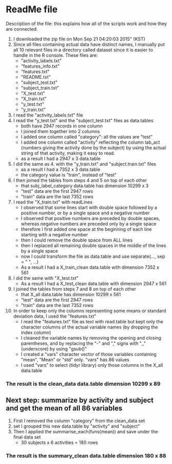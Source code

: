 # ReadMe file
Description of the file: this explains how all of the scripts work and how they are connected.

1. I downloaded the zip file on Mon Sep 21 04:20:03 2015" (KST)
2. Since all files containing actual data have distinct names, I manually put  all 10 relevant files in a directory called dataset since it is easier to handle in the R console. These files are:
    + "activity_labels.txt"
    + "features_info.txt"
    + "features.txt"
    + "README.txt"
    + "subject_test.txt"
    + "subject_train.txt"
    + "X_test.txt"
    + "X_train.txt"
    + "y_test.txt"
    + "y_train.txt"
3. I read the "activity_labels.txt" file
4. I read the "y_test.txt" and the "subject_test.txt" files as data.tables
    + both have 2947 records in one column
    + I joined them together into 2 columns
    + I added one column called "category": all the values are "test"
    + I added one column called "activity" reflecting the column lab_act (numbers giving the activity done by the subject) by using the actual string of that activity, making it easy to read.
    + as a result I had a 2947 x 3 data.table
5. I did the same as 4. with the "y_train.txt" and "subject.train.txt" files
    +  as a result I had a 7352 x 3 data.table
    + the category value is "train", instead of "test"
6. I then joined the tables from steps 4 and 5 on top of each other
    + that subj_label_category data.table has dimension 10299 x 3
    + "test" data are the first 2947 rows
    + "train" data are the last 7352 rows
7. I read the "X_train.txt" with readLines
    + I observed that some lines start with double space followed by a positive number, or by a single space and a negative number
    + I observed that positive numbers are preceded by double spaces, whereas negative numbers are preceded only by a single space
    + therefore I first added one space at the beginning of each line starting with a negative number
    + then I could remove the double space from ALL lines
    + then I replaced all remaining double spaces in the middle of the lines by a single space
    + now I could transform the file as data.table and use separate(..., sep = " ", ...)
    + As a result I had a X_train_clean data.table with dimension 7352 x 561
8. I did the same with "X_test.txt"
    + As a result I had a X_test_clean data.table with dimension 2947 x 561
9. I joined the tables from steps 7 and 8 on top of each other
    + that X_all data.table has dimension 10299 x 561
    + "test" data are the first 2947 rows
    + "train" data are the last 7352 rows
10. In order to keep only the columns representing some means or standard deviation data, I used the "features.txt"
    + I read the "features.txt" file as text with read.table but kept only the character columns of the actual variable names (by dropping the index column)
    + I cleaned the variable names by removing the opening and closing parentheses, and by replacing the "-" and "," signs with "_" (underscore) by using "gsub()"
    + I created a "vars" character vector of those variables containing "mean", "Mean" or "std" only. "vars" has 86 values
    + I used "vars" to select (tidyr library) only those columns in the X_all data.table

### The result is the clean_data data.table dimension 10299 x 89

## Next step: summarize by activity and subject and get the mean of all 86 variables

1. First I removed the column "category" from the clean_data set
2. set I grouped this new data.table by "activity" and "subject"
3. Then I applied the summarise_each(funs(mean)) and save under the final data set
    + 30 subjects x 6 activities = 180 rows

### The result is the summary_clean data.table dimension 180 x 88
